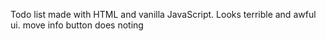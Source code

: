 Todo list made with HTML and vanilla JavaScript.
Looks terrible and awful ui.
move info button does noting
